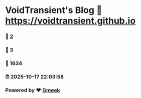 # VoidTransient's Blog :link: https://voidtransient.github.io 
### :page_facing_up: [2](https://voidtransient.github.io/tag.html) 
### :speech_balloon: 3 
### :hibiscus: 1634 
### :alarm_clock: 2025-10-17 22:03:58 
### Powered by :heart: [Gmeek](https://github.com/Meekdai/Gmeek)
